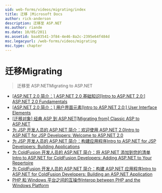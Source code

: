 ```yaml
---
uid: web-forms/videos/migrating/index
title: 迁移 |Microsoft Docs
author: rick-anderson
description: 迁移至 ASP.NET
ms.author: riande
ms.date: 10/05/2011
ms.assetid: baa03541-3f84-4e46-8a2c-2395e64f484d
msc.legacyurl: /web-forms/videos/migrating
msc.type: chapter
---
```

<a name="migrating"></a><span data-ttu-id="93631-103">迁移</span><span class="sxs-lookup"><span data-stu-id="93631-103">Migrating</span></span>
====================
> <span data-ttu-id="93631-104">迁移至 ASP.NET</span><span class="sxs-lookup"><span data-stu-id="93631-104">Migrating to ASP.NET</span></span>


- <span data-ttu-id="93631-105">[[ASP.NET 2.0 简介：] ASP.NET 2.0 基础知识](intro-to-aspnet-20-aspnet-20-fundamentals.md)</span><span class="sxs-lookup"><span data-stu-id="93631-105">[[Intro to ASP.NET 2.0:] ASP.NET 2.0 Fundamentals](intro-to-aspnet-20-aspnet-20-fundamentals.md)</span></span>
- <span data-ttu-id="93631-106">[[ASP.NET 2.0 简介：] 用户界面元素](intro-to-aspnet-20-user-interface-elements.md)</span><span class="sxs-lookup"><span data-stu-id="93631-106">[[Intro to ASP.NET 2.0:] User Interface Elements](intro-to-aspnet-20-user-interface-elements.md)</span></span>
- <span data-ttu-id="93631-107">[[迁移对象] 经典 ASP 到 ASP.NET](migrating-from-classic-asp-to-aspnet.md)</span><span class="sxs-lookup"><span data-stu-id="93631-107">[[Migrating from] Classic ASP to ASP.NET](migrating-from-classic-asp-to-aspnet.md)</span></span>
- [<span data-ttu-id="93631-108">为 JSP 开发人员的 ASP.NET 简介：欢迎使用 ASP.NET 2.0</span><span class="sxs-lookup"><span data-stu-id="93631-108">Intro to ASP.NET for JSP Developers: Welcome to ASP.NET 2.0</span></span>](intro-to-aspnet-for-jsp-developers-welcome-to-aspnet-20.md)
- [<span data-ttu-id="93631-109">为 JSP 开发人员的 ASP.NET 简介：构建应用程序</span><span class="sxs-lookup"><span data-stu-id="93631-109">Intro to ASP.NET for JSP Developers: Building Applications</span></span>](intro-to-aspnet-for-jsp-developers-building-applications.md)
- [<span data-ttu-id="93631-110">为 ColdFusion 开发人员的 ASP.NET 简介：将 ASP.NET 添加到您的清单</span><span class="sxs-lookup"><span data-stu-id="93631-110">Intro to ASP.NET for ColdFusion Developers: Adding ASP.NET to Your Repertoire</span></span>](intro-to-aspnet-for-coldfusion-developers-adding-aspnet-to-your-repertoire.md)
- [<span data-ttu-id="93631-111">为 ColdFusion 开发人员的 ASP.NET 简介：构建 ASP.NET 应用程序</span><span class="sxs-lookup"><span data-stu-id="93631-111">Intro to ASP.NET for ColdFusion Developers: Building an ASP.NET Application</span></span>](introduction-to-aspnet-for-coldfusion-developers-building-an-aspnet-application.md)
- [<span data-ttu-id="93631-112">PHP 和 Windows 平台之间的互操作</span><span class="sxs-lookup"><span data-stu-id="93631-112">Interop between PHP and the Windows Platform</span></span>](interop-between-php-and-the-windows-platform.md)
